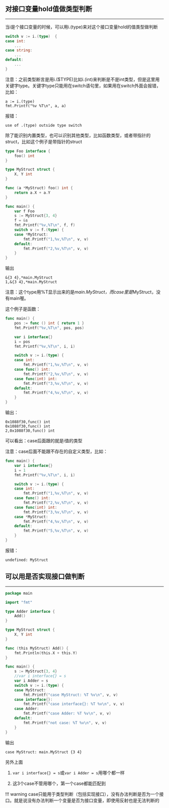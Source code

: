 ## **对接口变量hold值做类型判断**

---

当i是个接口变量的时候，可以用i.(type)来对这个接口变量hold的值类型做判断

```go
switch v := i.(type)  {
case int:
	...
case string:
	...
default:
	...
}
```

注意：之前类型断言是用i.($TYPE)比如i.(int)来判断是不是int类型，但是这里用关键字type。关键字type只能用在switch语句里，如果用在switch外面会报错，比如：

```text
a := i.(type)
fmt.Printf("%v %T\n", a, a)
```

报错：

```text
use of .(type) outside type switch
```

除了能识别内置类型，也可以识别其他类型，比如函数类型，或者带指针的struct，比如这个例子是带指针的struct

```go
type Foo interface {
    foo() int
}

type MyStruct struct {
    X, Y int
}

func (a *MyStruct) foo() int {
    return a.X + a.Y
}

func main() {
    var f Foo
    s := MyStruct{3, 4}
    f = &s
    fmt.Printf("%v,%T\n", f, f)
    switch v := f.(type) {
    case *MyStruct:
        fmt.Printf("1,%v,%T\n", v, v)
    default:
        fmt.Printf("2,%v,%T\n", v, v)
    }
}
```

输出

```text
&{3 4},*main.MyStruct
1,&{3 4},*main.MyStruct
```

注意：这个type用%T显示出来的是*main.MyStruct，而case里是*MyStruct，没有main喔。

这个例子是函数：

```go
func main() {
	pos := func () int { return 1 }
	fmt.Printf("%v,%T\n", pos, pos)

	var i interface{}
	i = pos
	fmt.Printf("%v,%T\n", i, i)

	switch v := i.(type) {
	case int:
		fmt.Printf("1,%v,%T\n", v, v)
	case func() int:
		fmt.Printf("2,%v,%T\n", v, v)
	case func(int) int:
		fmt.Printf("3,%v,%T\n", v, v)
	default:
		fmt.Printf("4,%v,%T\n", v, v)
	}
}
```

输出：

```text
0x1088f30,func() int
0x1088f30,func() int
2,0x1088f30,func() int
```

可以看出：case后面跟的就是i值的类型

注意：case后面不能跟不存在的自定义类型，比如：

```go
func main() {
    var i interface{}
    i = 1
    fmt.Printf("%v,%T\n", i, i)

    switch v := i.(type) {
    case int:
        fmt.Printf("1,%v,%T\n", v, v)
    case func() int:
        fmt.Printf("2,%v,%T\n", v, v)
    case func(int) int:
        fmt.Printf("3,%v,%T\n", v, v)
    case *MyStruct:
        fmt.Printf("4,%v,%T\n", v, v)
    default:
        fmt.Printf("5,%v,%T\n", v, v)
    }
}
```

报错：

```text
undefined: MyStruct
```

## **可以用是否实现接口做判断**

---

```go hl_lines="26"
package main

import "fmt"

type Adder interface {
	Add()
}

type MyStruct struct {
	X, Y int
}

func (this MyStruct) Add() {
	fmt.Println(this.X + this.Y)
}

func main() {
	s := MyStruct{3, 4}
	//var i interface{} = s
	var i Adder = s
	switch v := i.(type) {
	case MyStruct:
		fmt.Printf("case MyStruct: %T %v\n", v, v)
	case interface{}:
		fmt.Printf("case interface{}: %T %v\n", v, v)
	case Adder:
		fmt.Printf("case Adder: %T %v\n", v, v)
	default:
		fmt.Printf("not case: %T %v\n", v, v)
	}
}
```

输出

```text
case MyStruct: main.MyStruct {3 4}
```

另外上面

1. `var i interface{} = s`或`var i Adder = s`用哪个都一样

2. 这3个case不管用哪个，第一个case都能匹配到

!!! warning
	case只能用于类型判断（包括实现接口），没有办法判断是否为一个接口。就是说没有办法判断一个变量是否为接口变量，即使用反射也是无法判断的
